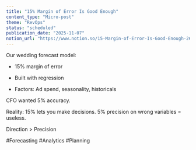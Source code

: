 ```yaml
---
title: "15% Margin of Error Is Good Enough"
content_type: "Micro-post"
theme: "RevOps"
status: "scheduled"
publication_date: "2025-11-07"
notion_url: "https://www.notion.so/15-Margin-of-Error-Is-Good-Enough-2626c05976738071b601fec5c1b7f98e"
---
```


Our wedding forecast model:

- 15% margin of error

- Built with regression

- Factors: Ad spend, seasonality, historicals

CFO wanted 5% accuracy.

Reality: 15% lets you make decisions.
5% precision on wrong variables = useless.

Direction > Precision

#Forecasting #Analytics #Planning

